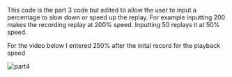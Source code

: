This code is the part 3 code but edited to allow the user to input a percentage to slow down or speed up the replay. For example inputting 200 makes the recording replay at 200% speed. Inputting 50 replays it at 50% speed.

For the video below I entered 250% after the inital record for the playback speed

![part4](https://user-images.githubusercontent.com/114199773/206587724-9e57a777-565a-4152-9d62-38f4a5b91b6f.gif)

